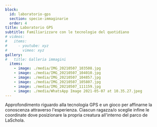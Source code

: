 ```yaml
---
block: 
  id: laboratorio-gps
  section: specie-immaginarie
  order: 4
title: Laboratorio GPS
subtitle: Familiarizzare con le tecnologie del quotidiano
# videos:
#   items:
#     - youtube: xyz
#       vimeo: xyz
gallery:
#   title: Galleria immagini
  items:
    - image: ./media/IMG_20210507_103508.jpg
    - image: ./media/IMG_20210507_104010.jpg
    - image: ./media/IMG_20210507_104857.jpg
    - image: ./media/IMG_20210507_105807.jpg
    - image: ./media/IMG_20210507_111159.jpg
    - image: ./media/WhatsApp Image 2021-05-07 at 10.35.27.jpeg
---
```


Approfondimento riguardo alla tecnologia GPS e un gioco per affinarne la conoscenza attraverso l'esperienza. Ciascun ragazza/o sceglie infine le coordinate dove posizionare la propria creatura all'interno del parco de LaSchola.
